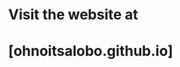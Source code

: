# Visit the website at 

# [ohnoitsalobo.github.io]

<!---# Hi, I'm Anand Lobo and this is my website.

## Things I do

- **perform music** 
  - _mandolin_ 
  - _viola_ 
  - _singing_ 


- **teach music** 
  - _theory_ 
  - _mandolin / viola / violin_ 

- **live sound engineering** 

## Things I build 

- **contact microphones** 

- **full-color LED strips** 
  - _sound-reactive_ 
  - _MIDI-controlled_ 

 ## Welcome to GitHub Pages

You can use the [editor on GitHub](https://github.com/ohnoitsalobo/ohnoitsalobo.github.io/edit/master/README.md) to maintain and preview the content for your website in Markdown files.

Whenever you commit to this repository, GitHub Pages will run [Jekyll](https://jekyllrb.com/) to rebuild the pages in your site, from the content in your Markdown files.

### Markdown

Markdown is a lightweight and easy-to-use syntax for styling your writing. It includes conventions for

```markdown
Syntax highlighted code block

# Header 1
## Header 2
### Header 3

- Bulleted
- List

1. Numbered
2. List

**Bold** and _Italic_ and `Code` text

[Link](url) and ![Image](src)
```

For more details see [GitHub Flavored Markdown](https://guides.github.com/features/mastering-markdown/).

### Jekyll Themes

Your Pages site will use the layout and styles from the Jekyll theme you have selected in your [repository settings](https://github.com/ohnoitsalobo/ohnoitsalobo.github.io/settings). The name of this theme is saved in the Jekyll `_config.yml` configuration file.

### Support or Contact

Having trouble with Pages? Check out our [documentation](https://help.github.com/categories/github-pages-basics/) or [contact support](https://github.com/contact) and we’ll help you sort it out.
--->
